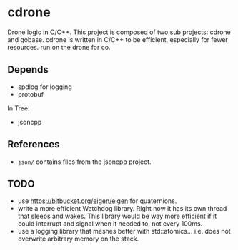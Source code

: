# cdrone
Drone logic in C/C++. This project is composed of two sub projects: cdrone and gobase. cdrone is written in C/C++ to be efficient, especially for fewer resources. run on the drone for co.

## Depends
 * spdlog for logging
 * protobuf

In Tree:
 * jsoncpp

## References
 * `json/` contains files from the jsoncpp project.

## TODO 
 * use https://bitbucket.org/eigen/eigen for quaternions.
 * write a more efficient Watchdog library. Right now it has its own thread that sleeps and wakes. This library would be way more efficient if it could interrupt and signal when it needed to, not every 100ms. 
 * use a logging library that meshes better with std::atomics... i.e. does not
   overwrite arbitrary memory on the stack. 
